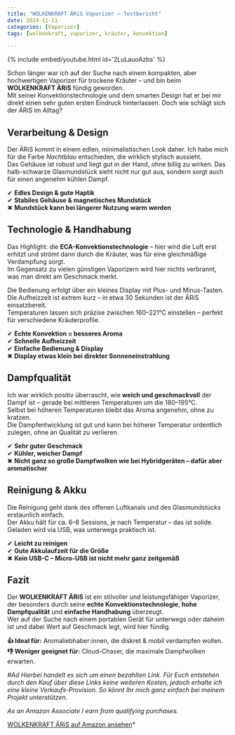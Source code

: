 ```yaml
---
title: "WOLKENKRAFT ÄRiS Vaporizer – Testbericht"
date: 2024-11-11
categories: [Vaporizer]
tags: [wolkenkraft, vaporizer, kräuter, konvektion]

---
```


{% include embed/youtube.html id='2LuLauoAzbs' %}

Schon länger war ich auf der Suche nach einem kompakten, aber hochwertigen Vaporizer für trockene Kräuter – und bin beim **WOLKENKRAFT ÄRiS** fündig geworden.  
Mit seiner Konvektionstechnologie und dem smarten Design hat er bei mir direkt einen sehr guten ersten Eindruck hinterlassen. Doch wie schlägt sich der ÄRiS im Alltag?

## Verarbeitung & Design

Der ÄRiS kommt in einem edlen, minimalistischen Look daher. Ich habe mich für die Farbe *Nachtblau* entschieden, die wirklich stylisch aussieht.  
Das Gehäuse ist robust und liegt gut in der Hand, ohne billig zu wirken. Das halb-schwarze Glasmundstück sieht nicht nur gut aus, sondern sorgt auch für einen angenehm kühlen Dampf.

✔ **Edles Design & gute Haptik**  
✔ **Stabiles Gehäuse & magnetisches Mundstück**  
✖ **Mundstück kann bei längerer Nutzung warm werden**

## Technologie & Handhabung

Das Highlight: die **ECA-Konvektionstechnologie** – hier wird die Luft erst erhitzt und strömt dann durch die Kräuter, was für eine gleichmäßige Verdampfung sorgt.  
Im Gegensatz zu vielen günstigen Vaporizern wird hier nichts verbrannt, was man direkt am Geschmack merkt.

Die Bedienung erfolgt über ein kleines Display mit Plus- und Minus-Tasten.  
Die Aufheizzeit ist extrem kurz – in etwa 30 Sekunden ist der ÄRiS einsatzbereit.  
Temperaturen lassen sich präzise zwischen 160–221°C einstellen – perfekt für verschiedene Kräuterprofile.

✔ **Echte Konvektion = besseres Aroma**  
✔ **Schnelle Aufheizzeit**  
✔ **Einfache Bedienung & Display**  
✖ **Display etwas klein bei direkter Sonneneinstrahlung**

## Dampfqualität

Ich war wirklich positiv überrascht, wie **weich und geschmackvoll** der Dampf ist – gerade bei mittleren Temperaturen um die 180–195°C.  
Selbst bei höheren Temperaturen bleibt das Aroma angenehm, ohne zu kratzen.  
Die Dampfentwicklung ist gut und kann bei höherer Temperatur ordentlich zulegen, ohne an Qualität zu verlieren.

✔ **Sehr guter Geschmack**  
✔ **Kühler, weicher Dampf**  
✖ **Nicht ganz so große Dampfwolken wie bei Hybridgeräten – dafür aber aromatischer**

## Reinigung & Akku

Die Reinigung geht dank des offenen Luftkanals und des Glasmundstücks erstaunlich einfach.  
Der Akku hält für ca. 6–8 Sessions, je nach Temperatur – das ist solide. Geladen wird via USB, was unterwegs praktisch ist.

✔ **Leicht zu reinigen**  
✔ **Gute Akkulaufzeit für die Größe**  
✖ **Kein USB-C – Micro-USB ist nicht mehr ganz zeitgemäß**

## Fazit

Der **WOLKENKRAFT ÄRiS** ist ein stilvoller und leistungsfähiger Vaporizer, der besonders durch seine **echte Konvektionstechnologie**, **hohe Dampfqualität** und **einfache Handhabung** überzeugt.  
Wer auf der Suche nach einem portablen Gerät für unterwegs oder daheim ist und dabei Wert auf Geschmack legt, wird hier fündig.

**👍 Ideal für:** Aromaliebhaber:innen, die diskret & mobil verdampfen wollen.  
**👎 Weniger geeignet für:** Cloud-Chaser, die maximale Dampfwolken erwarten.


*#Ad*
*Hierbei handelt es sich um einen bezahlten Link. Für Euch entstehen durch den Kauf über diese Links keine weiteren Kosten, jedoch erhalte ich eine kleine Verkaufs-Provision. So könnt Ihr mich ganz einfach bei meinem Projekt unterstützen.*

*As an Amazon Associate I earn from qualifying purchases.*


[WOLKENKRAFT ÄRiS auf Amazon ansehen](https://amzn.to/423YH9I)*
